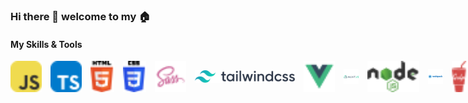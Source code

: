 ### Hi there 👋 welcome to my 🏠

#### My Skills & Tools
<div style="display: flex; align-items: center; gap:1em;">
<img src="./assets/svgs/javascript.svg" alt="javascript" height="50">
<img src="./assets/svgs/typescript.svg" alt="typescript" height="50">
<img src="./assets/svgs/html-5.svg" alt="html" height="50">
<img src="./assets/svgs/css-3.svg" alt="css" height="50">
<img src="./assets/svgs/file-type-sass.svg" alt="sass" height="50">
<img src="./assets/svgs/tailwindcss.svg" alt="tailwindcss" height="20" style="display:inline; vertical-align: center">
<img src="./assets/svgs/file-type-vue.svg" alt="vue" height="50">
<img src="./assets/svgs/nuxtjs-wordmark.svg" alt="nuxt" width="120">
<img src="./assets/svgs/nodejs.svg" alt="nodejs" height="50">
<img src="./assets/svgs/webpack-wordmark.svg" alt="webpack" width="120">
<img src="./assets/svgs/gulp.svg" alt="gulp" height="50">
<img src="./assets/svgs/npm-wordmark.svg" alt="npm" height="50">
<img src="./assets/svgs/vitejs.svg" alt="vite" height="50">
<img src="./assets/svgs/git.svg" alt="git" height="50">
<img src="./assets/svgs/iconify1.svg" alt="iconify" height="50">
</div>
<!--
**zhengjynicolas/zhengjynicolas** is a ✨ _special_ ✨ repository because its `README.md` (this file) appears on your GitHub profile.

Here are some ideas to get you started:

- 🔭 I’m currently working on ...
- 🌱 I’m currently learning ...
- 👯 I’m looking to collaborate on ...
- 🤔 I’m looking for help with ...
- 💬 Ask me about ...
- 📫 How to reach me: ...
- 😄 Pronouns: ...
- ⚡ Fun fact: ...
-->
